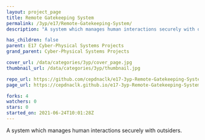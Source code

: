 ```yaml
---
layout: project_page
title: Remote Gatekeeping System
permalink: /3yp/e17/Remote-Gatekeeping-System/
description: "A system which manages human interactions securely with outsiders."

has_children: false
parent: E17 Cyber-Physical Systems Projects
grand_parent: Cyber-Physical Systems Projects

cover_url: /data/categories/3yp/cover_page.jpg
thumbnail_url: /data/categories/3yp/thumbnail.jpg

repo_url: https://github.com/cepdnaclk/e17-3yp-Remote-Gatekeeping-System
page_url: https://cepdnaclk.github.io/e17-3yp-Remote-Gatekeeping-System

forks: 4
watchers: 0
stars: 0
started_on: 2021-06-24T10:01:28Z
---
```

A system which manages human interactions securely with outsiders.

